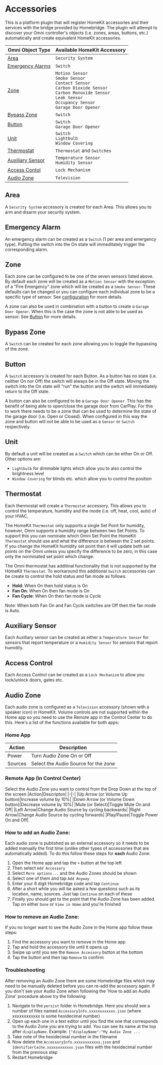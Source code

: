 # Accessories

This is a platform plugin that will register HomeKit accessories and their services with the bridge provided by Homebridge. The plugin will attempt to discover your Omni controller's objects (i.e. zones, areas, buttons, etc.) automatically and create equivalent HomeKit accessories.

|Omni Object Type|Available HomeKit Accessory|
|-|-|
|[Area](#area)|`Security System`|
|[Emergency Alarms](#emergency-alarm)|`Switch`|
|[Zone](#zone)|`Motion Sensor`<br/>`Smoke Sensor`<br/>`Contact Sensor`<br/>`Carbon Dioxide Sensor`<br/>`Carbon Monoxide Sensor`<br/>`Leak Sensor`<br/>`Occupancy Sensor`<br/>`Garage Door Opener`|
|[Bypass Zone](#bypass-zone)|`Switch`|
|[Button](#button)|`Switch`<br/>`Garage Door Opener`|
|[Unit](#unit)|`Switch`<br/>`Lightbulb`<br/>`Window Covering`|
|[Thermostat](#thermostat)|`Thermostat` and `Switches`|
|[Auxiliary Sensor](#auxiliary-sensor)|`Temperature Sensor`<br/>`Humidity Sensor`|
|[Access Contol](#access-control)|`Lock Mechanism`|
|[Audio Zone](#audio-zone)|`Television`|

## Area

A `Security System` accessory is created for each Area. This allows you to arm and disarm your security system.

## Emergency Alarm

An emergency alarm can be created as a `Switch` (1 per area and emergency type). Putting the switch into the On state will immeditately trigger the corresponding alarm.

## Zone

Each zone can be configured to be one of the seven sensors listed above. By default each zone will be created as a `Motion Sensor` with the exception of a "Fire Emergency" zone which will be created as a `Smoke Sensor`. These defaults can be changed or you can configure each individual zone to be a specific type of sensor. See [configuration](setup.md) for more details.

A zone can also be used in combination with a button to create a `Garage Door Opener`. When this is the case the zone is not able to be used as sensor. See [Button](#button) for more details.

## Bypass Zone

A `Switch` can be created for each zone allowing you to toggle the bypassing of the zone.

## Button

A `Switch` accessory is created for each Button. As a button has no state (i.e. neither On nor Off) the switch will always be in the Off state. Moving the switch into the On state will "run" the button and the switch will immediately return to the Off state.

A button can also be configured to be a `Garage Door Opener`. This has the benefit of being able to open/close the garage door from CarPlay. For this to work there needs to be a zone that can be used to determine the state of the garage door (i.e. Open or Closed). When configured in this way the zone and button will not be able to be used as a `Sensor` or `Switch` respectively.

## Unit

By default a unit will be created as a `Switch` which can be either On or Off. Other options are:
- `Lightbulb` for dimmable lights which allow you to also control the brightness level
- `Window Covering` for blinds etc. which allow you to control the position 

## Thermostat

Each thermostat will create a `Thermostat` accessory. This allows you to control the temperature, humidity and the mode (i.e. off, heat, cool, auto) of your HVAC.

The HomeKit `Thermostat` only supports a single Set Point for humidity, however, Omni supports a humidity range between two Set Points. To support this you can nominate which Omni Set Point the HomeKit `Thermostat` should use and what the difference is between the 2 set points. If you change the HomeKit humidity set point then it will update both set points on the Omni unless you specify the difference to be zero, in this case only the norminated set point which change.

The Omni thermostat has additinal functionality that is not supported by the HomeKit `Thermostat`. To workaround this additional `Switch` accessories can be create to control the hold status and fan mode as follows:

- **Hold**: When On then hold status is On
- **Fan On**: When On then fan mode is On
- **Fan Cycle**: When On then fan mode is Cycle

Note: When both Fan On and Fan Cycle switches are Off then the fan mode is Auto.

## Auxiliary Sensor

Each Auxiliary sensor can be created as either a `Temperature Sensor` for sensors that report temperature or a `Humidity Sensor` for sensors that report humidity.

## Access Control

Each Access Control can be created as a `Lock Mechanism` to allow you lock/unlock doors, gates etc.

## Audio Zone

Each audio zone is configured as a `Television` accessory (shown with a speaker icon) in HomeKit. Volume controls are not supported within the Home app so you need to use the Remote app in the Control Center to do this. Here's a list of the functions available for both apps:

### Home App
|Action|Description|
|-|-|
|Power|Turn Audio Zone On or Off|
|Sources|Select the Audio Source for the zone|

### Remote App (in Control Center)
Select the Audio Zone you want to control from the Drop Down at the top of the screen
|Action|Descripton|
|-|-|
|Up Arrow (or Volume Up button)|Increase volume by 10%|
|Down Arrow (or Volume Down button)|Decrease volume by 10%|
|Mute (or Select)|Toggle Mute On and Off|
|Left Arrow|Change Audio Source by cycling backwards|
|Right Arrow|Change Audio Source by cycling forwards|
|Play/Pause|Toggle Power On and Off|

### How to add an Audio Zone:
Each audio zone is published as an external accessory so it needs to be added manually the first time (unlike other types of accessories that are automatically added). To do this follow these steps for **each** Audio Zone:
1. Open the Home app and tap the `+` button at the top left
2. Then select `Add Accessory`
3. Select `More options...` and the Audio Zones should be shown
4. Select one of them and tap `Add Anyway`
5. Enter your 8 digit Homebridge code and tap `Continue`
6. After a short while you will be asked a few questions such as its location, name, sources. Just tap `Continue` on each of these
7. Finally you should get to the point that the Audio Zone has been added. Tap on either `Done` or `View in Home` and you're finished

### How to remove an Audio Zone:
If you no longer want to see the Audio Zone in the Home app follow these steps:
1. Find the accessory you want to remove in the Home app
2. Tap and hold the accessory tile until it opens up
3. Swipe up until you see the `Remove Accessory` button at the bottom
4. Tap the button and then tap `Remove` to confirm

### Troubleshooting
After removing an Audio Zone there are some Homebridge files which may need to be manually deleted before you can re-add the accessory again. If you don't see your Audio Zone when following the 'How to add an Audio Zone' procedure above try the following:
1. Navigate to the `persist` folder in Homebridge. Here you should see a number of files named `AccessoryInfo.xxxxxxxxxxxx.json` (where xxxxxxxxxxxx is some hexidecimal number)
2. Open up each one in a text editor until you find the one that corresponds to the Audio Zone you are trying to add. You can see its name at the top after `displayName`. Example: `{"displayName":"My Audio Zone ...`
3. Take note of the hexidecimal number in the filename
4. Now delete the `AccessoryInfo.xxxxxxxxxxxx.json` and `IdentifierCache.xxxxxxxxxxxx.json` files with the hexidecimal number from the previous step
5. Restart Homebridge

